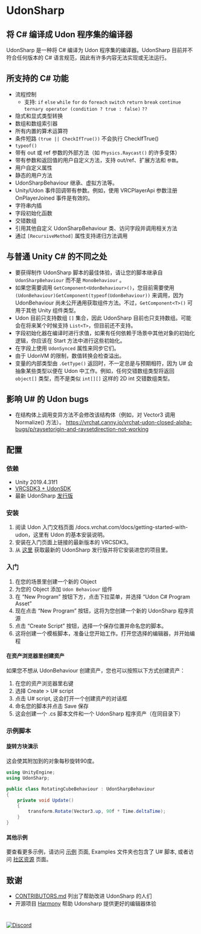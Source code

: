 # UdonSharp

## 将 C# 编译成 Udon 程序集的编译器

UdonSharp 是一种将 C# 编译为 Udon 程序集的编译器。UdonSharp 目前并不符合任何版本的 C# 语言规范，因此有许多内容无法实现或无法运行。

## 所支持的 C# 功能
- 流程控制
    - 支持: `if` `else` `while` `for` `do` `foreach` `switch` `return` `break` `continue` `ternary operator (condition ? true : false)` `??`
- 隐式和显式类型转换
- 数组和数组索引器
- 所有内置的算术运算符
- 条件短路 `(true || CheckIfTrue())` 不会执行 CheckIfTrue()
- `typeof()`
- 带有 out 或 ref 参数的外部方法（如 `Physics.Raycast()` 的许多变体）
- 带有参数和返回值的用户自定义方法，支持 out/ref、扩展方法和 `参数`。
- 用户自定义属性
- 静态的用户方法
- UdonSharpBehaviour 继承、虚拟方法等。
- Unity/Udon 事件回调带有参数。例如，使用 VRCPlayerApi 参数注册 OnPlayerJoined 事件是有效的。
- 字符串内插
- 字段初始化函数
- 交错数组
- 引用其他自定义 UdonSharpBehaviour 类、访问字段并调用相关方法
- 通过 `[RecursiveMethod]` 属性支持递归方法调用

## 与普通 Unity C# 的不同之处
- 要获得制作 UdonSharp 脚本的最佳体验，请让您的脚本继承自 `UdonSharpBehaviour` 而不是 `MonoBehaviour` 。
- 如果您需要调用 `GetComponent<UdonBehaviour>()`，您目前需要使用 `(UdonBehaviour)GetComponent(typeof(UdonBehaviour))` 来调用，因为 UdonBehaviour 尚未公开通用获取组件方法。不过，`GetComponent<T>()` 可用于其他 Unity 组件类型。
- Udon 目前只支持数组 `[]` 集合，因此 UdonSharp 目前也只支持数组。可能会在将来某个时候支持 `List<T>`，但目前还不支持。
- 字段初始化器在编译时进行求值，如果有任何依赖于场景中其他对象的初始化逻辑，你应该在 Start 方法中进行这些初始化。
- 在字段上使用 `UdonSynced` 属性来同步它们。
- 由于 UdonVM 的限制，数值转换会检查溢出。
- 变量的内部类型由 `.GetType()` 返回时，不一定总是与预期相符，因为 U# 会抽象某些类型以便在 Udon 中工作。例如，任何交错数组类型将返回 `object[]` 类型，而不是类似 `int[][]` 这样的 2D int 交错数组类型。

## 影响 U# 的 Udon bugs
- 在结构体上调用变异方法不会修改该结构体（例如，对 Vector3 调用 Normalize() 方法）。 https://vrchat.canny.io/vrchat-udon-closed-alpha-bugs/p/raysetorigin-and-raysetdirection-not-working

## 配置

### 依赖
- Unity 2019.4.31f1
- [VRCSDK3 + UdonSDK](https://vrchat.com/home/download)
- 最新 UdonSharp [发行版](https://github.com/vrchat-community/UdonSharp/releases/latest)

### 安装
1. 阅读 Udon 入门文档页面 /docs.vrchat.com/docs/getting-started-with-udon，这里有 Udon 的基本安装说明。
2. 安装在入门页面上链接的最新版本的 VRCSDK3。
3. 从 [这里](https://github.com/vrchat-community/UdonSharp/releases/latest) 获取最新的 UdonSharp 发行版并将它安装进您的项目里。

### 入门
1. 在您的场景里创建一个新的 Object
2. 为您的 Object 添加 `Udon Behaviour` 组件
3. 在 “New Program” 按钮下方，点击下拉菜单，并选择 “Udon C# Program Asset”
4. 现在点击 “New Program” 按钮，这将为您创建一个新的 UdonSharp 程序资源
5. 点击 “Create Script” 按钮，选择一个保存位置并命名您的脚本。
6. 这将创建一个模板脚本，准备让您开始工作。打开您选择的编辑器，并开始编程

#### 在资产浏览器里创建资产

如果您不想从 UdonBehaviour 创建资产，您也可以按照以下方式创建资产：
1. 在您的资产浏览器里右键
2. 选择 Create > U# script
3. 点击 U# script, 这会打开一个创建资产的对话框
4. 命名您的脚本并点击 Save 保存
5. 这会创建一个 .cs 脚本文件和一个 UdonSharp 程序资产（在同目录下）

### 示例脚本

#### 旋转方块演示

这会使其附加到的对象每秒旋转90度。

```cs
using UnityEngine;
using UdonSharp;

public class RotatingCubeBehaviour : UdonSharpBehaviour
{
    private void Update()
    {
        transform.Rotate(Vector3.up, 90f * Time.deltaTime);
    }
}
```

#### 其他示例

要查看更多示例，请访问 [示例](https://github.com/Merlin-san/UdonSharp/wiki/examples) 页面, Examples 文件夹也包含了 U# 脚本, 或者访问 [社区资源](https://github.com/Merlin-san/UdonSharp/wiki/community-resources) 页面。

## 致谢

- [CONTRIBUTORS.md](https://github.com/vrchat-community/UdonSharp/blob/master/CONTRIBUTORS.md) 列出了帮助改进 UdonSharp 的人们
- 开源项目 [Harmony](https://github.com/pardeike/Harmony) 帮助 Udonsharp 提供更好的编辑器体验


# 
[![Discord](https://img.shields.io/badge/Discord-Merlin%27s%20Discord%20Server-blueviolet?logo=discord)](https://discord.gg/Ub2n8ZA)
